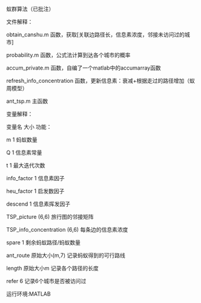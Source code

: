 蚁群算法（已批注）

文件解释：

obtain_canshu.m 函数，获取[关联边路径长，信息素浓度，邻接未访问过的城市]

probability.m 函数，公式法计算到达各个城市的概率

accum_private.m 函数，自编了一个matlab中的accumarray函数

refresh_info_concentration 函数，更新信息素：衰减+根据走过的路径增加（蚁周模型）

ant_tsp.m 主函数

变量解释：

变量名 大小 功能：

m	1	蚂蚁数量

Q	1	信息素常量

t	1	最大迭代次数

info_factor	1	信息素因子

heu_factor	1	启发数因子

descend	1	信息素挥发因子

TSP_picture	(6,6)	旅行图的邻接矩阵

TSP_info_concentration	(6,6)	每条边的信息素浓度

spare	1	剩余蚂蚁路径/蚂蚁数量

ant_route	原始大小(m,7)	记录蚂蚁得到的可行路线

length	原始大小m	记录各个路径的长度

refer	6	记录6个城市是否被访问过

运行环境:MATLAB

